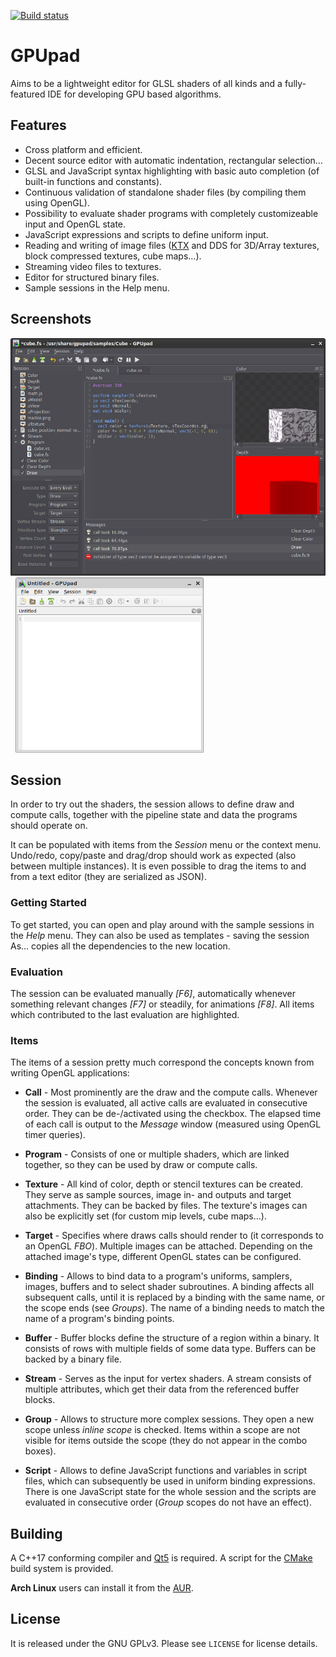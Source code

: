 [![Build status](https://ci.appveyor.com/api/projects/status/d1frxd63iohaqcto/branch/master?svg=true)](https://ci.appveyor.com/project/houmaster/gpupad/branch/master)

GPUpad
======
Aims to be a lightweight editor for GLSL shaders of all kinds and a fully-featured IDE for developing GPU based algorithms.

Features
--------
* Cross platform and efficient.
* Decent source editor with automatic indentation, rectangular selection&hellip;
* GLSL and JavaScript syntax highlighting with basic auto completion (of built-in functions and constants).
* Continuous validation of standalone shader files (by compiling them using OpenGL).
* Possibility to evaluate shader programs with completely customizeable input and OpenGL state.
* JavaScript expressions and scripts to define uniform input.
* Reading and writing of image files ([KTX](https://github.com/KhronosGroup/KTX-Software) and DDS for 3D/Array textures, block compressed textures, cube maps&hellip;).
* Streaming video files to textures.
* Editor for structured binary files.
* Sample sessions in the Help menu.

Screenshots
-----------
<a href="screenshot2.png"><img src="screenshot2.png" height="380"></a> &nbsp;
<a href="screenshot1.png"><img src="screenshot1.png" height="280"></a>

Session
-------
In order to try out the shaders, the session allows to define draw and compute calls, together with the pipeline state and data the programs should operate on.

It can be populated with items from the *Session* menu or the context menu. Undo/redo, copy/paste and drag/drop should work as expected (also between multiple instances).
It is even possible to drag the items to and from a text editor (they are serialized as JSON).

### Getting Started
To get started, you can open and play around with the sample sessions in the *Help* menu. They can also be used as templates - saving the session As... copies all the dependencies to the new location.

### Evaluation
The session can be evaluated manually *[F6]*, automatically whenever something relevant changes *[F7]* or steadily, for animations *[F8]*.
All items which contributed to the last evaluation are highlighted.

### Items
The items of a session pretty much correspond the concepts known from writing OpenGL applications:

- **Call** -
Most prominently are the draw and the compute calls. Whenever the session is evaluated, all active calls are evaluated in consecutive order. They can be de-/activated using the checkbox.
The elapsed time of each call is output to the *Message* window (measured using OpenGL timer queries).

- **Program** -
Consists of one or multiple shaders, which are linked together, so they can be used by draw or compute calls.

- **Texture** -
All kind of color, depth or stencil textures can be created. They serve as sample sources, image in- and outputs and target attachments. They can be backed by files. The texture's images can also be explicitly set (for custom mip levels, cube maps&hellip;).

- **Target** -
Specifies where draws calls should render to (it corresponds to an OpenGL *FBO*). Multiple images can be attached. Depending on the attached image's type, different OpenGL states can be configured.

- **Binding** -
Allows to bind data to a program's uniforms, samplers, images, buffers and to select shader subroutines. A binding affects all subsequent calls, until it is replaced by a binding with the same name, or the scope ends (see *Groups*). The name of a binding needs to match the name of a program's binding points.

- **Buffer** -
Buffer blocks define the structure of a region within a binary. It consists of rows with multiple fields of some data type. Buffers can be backed by a binary file.

- **Stream** -
Serves as the input for vertex shaders. A stream consists of multiple attributes, which get their data from the referenced buffer blocks.

- **Group** -
Allows to structure more complex sessions. They open a new scope unless *inline scope* is checked. Items within a scope are not visible for items outside the scope (they do not appear in the combo boxes).

- **Script** -
Allows to define JavaScript functions and variables in script files, which can subsequently be used in uniform binding expressions.
There is one JavaScript state for the whole session and the scripts are evaluated in consecutive order (*Group* scopes do not have an effect).

Building
--------
A C++17 conforming compiler and [Qt5](https://www.qt.io/) is required. A script for the
[CMake](https://cmake.org) build system is provided.

**Arch Linux** users can install it from the [AUR](https://aur.archlinux.org/packages/gpupad-git).

License
-------
It is released under the GNU GPLv3. Please see `LICENSE` for license details.
